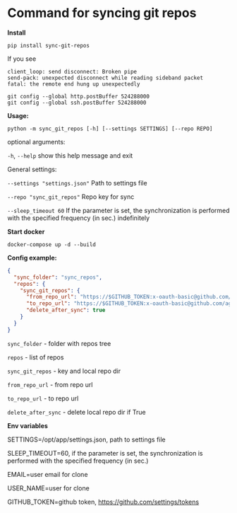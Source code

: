 # Command for syncing git repos

**Install**

```shell
pip install sync-git-repos
```

If you see

```shell
client_loop: send disconnect: Broken pipe
send-pack: unexpected disconnect while reading sideband packet
fatal: the remote end hung up unexpectedly
```

```shell
git config --global http.postBuffer 524288000
git config --global ssh.postBuffer 524288000
```

**Usage:**

```shell
python -m sync_git_repos [-h] [--settings SETTINGS] [--repo REPO]
```

optional arguments:

`-h`, `--help` show this help message and exit

General settings:

`--settings "settings.json"` Path to settings file

`--repo "sync_git_repos"` Repo key for sync

`--sleep_timeout 60` If the parameter is set, the synchronization is performed with the specified frequency (in sec.)
indefinitely

**Start docker**

```shell
docker-compose up -d --build
```

**Config example:**

```json
{
  "sync_folder": "sync_repos",
  "repos": {
    "sync_git_repos": {
      "from_repo_url": "https://$GITHUB_TOKEN:x-oauth-basic@github.com/agorinenko/sync-git-repos.git",
      "to_repo_url": "https://$GITHUB_TOKEN:x-oauth-basic@github.com/agorinenko/sync-git-repos_mirror.git",
      "delete_after_sync": true
    }
  }
}
```

`sync_folder` - folder with repos tree

`repos` - list of repos

`sync_git_repos` - key and local repo dir

`from_repo_url` - from repo url

`to_repo_url` - to repo url

`delete_after_sync` - delete local repo dir if True

**Env variables**

SETTINGS=/opt/app/settings.json, path to settings file

SLEEP_TIMEOUT=60, if the parameter is set, the synchronization is performed with the specified frequency (in sec.)

EMAIL=user email for clone

USER_NAME=user for clone

GITHUB_TOKEN=github token, https://github.com/settings/tokens